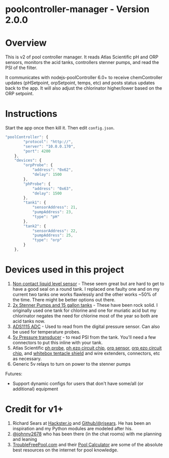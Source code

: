 
# poolcontroller-manager - Version 2.0.0

# Overview

This is v2 of pool controller manager.  It reads Atlas Scientific pH and ORP sensors, monitors the acid tanks, controllers stenner pumps, and read the PSI of the filter.  

It communicates with nodejs-poolController 6.0+ to receive chemController updates (pHSetpoint, orpSetpoint, temps, etc) and posts status updates back to the app.  It will also adjust the chlorinator higher/lower based on the ORP setpoint.

# Instructions

Start the app once then kill it.  Then edit `config.json`.
```js
"poolController": {
        "protocol": "http://",
        "server": "10.0.0.170",
        "port": 4200
    },
    "devices": {
        "orpProbe": {
            "address": "0x62",
            "delay": 1500
        },
        "phProbe": {
            "address": "0x63",
            "delay": 1500
        },
        "tank1": {
            "sensorAddress": 21,
            "pumpAddress": 23,
            "type": "pH"
        },
        "tank2": {
            "sensorAddress": 22,
            "pumpAddress": 25,
            "type": "orp"
        }
    },
```

# Devices used in this project
1. [Non contact liquid level sensor](https://www.aliexpress.com/item/32870009405.html) - These seem great but are hard to get to have a good seal on a round tank.  I replaced one faulty one and on my current two tanks one works flawlessly and the other works ~50% of the time.  There might be better options out there.
2. [2x Stenner Pumps and 15 gallon tanks](https://cannonwater.com/stenner-non-adjustable-fixed-high-pressure-pump-45mphp-or-85mphp-with-tank/) - These have been rock solid.  I originally used one tank for chlorine and one for muriatic acid but my chlorinator negates the need for chlorine most of the year so both are acid tanks now.
3.  [ADS1115 ADC](https://www.adafruit.com/product/1085) - Used to read from the digital pressure sensor.  Can also be used for temperature probes.
4. [5v Pressure transducer](https://www.ebay.com/itm/Pressure-transducer-or-sender-100-psi-5V-for-oil-fuel-air-water/261260635816?ssPageName=STRK%3AMEBIDX%3AIT&_trksid=p2057872.m2749.l2649) - to read PSI from the tank.  You'll need a few connectors to put this inline with your tank.
5. Atlas Scientific [ph probe](https://atlas-scientific.com/probes/consumer-grade-ph-probe/), [ph ezo circuit chip](https://atlas-scientific.com/circuits/ezo-ph-circuit/), [orp sensor](https://atlas-scientific.com/probes/consumer-grade-orp-probe/), [orp ezo circuit chip](https://atlas-scientific.com/circuits/ezo-orp-circuit/), and [whitebox tentacle shield](https://atlas-scientific.com/carrier-boards/whitebox-labs-tentacle-t3/) and wire extenders, connectors, etc as necessary.
6. Generic 5v relays to turn on power to the stenner pumps

Futures:
* Support dynamic configs for users that don't have some/all (or additional) equipment

# Credit for v1+

1.  Richard Sears at [Hackster.io](https://www.hackster.io/user3424878278/pool-fill-control-119ab7) and [Github/@rjsears](https://github.com/rjsears/Pool_Fill_Control/).  He has been an inspiration and my Python modules are modeled after his.
2.  [@johnny2678](https://github.com/johnny2678) who has been there (in the chat rooms) with me planning and leaning
3.  [TroubleFreePool.com](https://www.troublefreepool.com/) and their [Pool Calculator](https://www.troublefreepool.com/calc.html) are some of the absolute best resources on the internet for pool knowledge.
